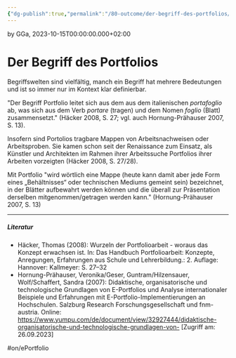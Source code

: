 ```yaml
---
{"dg-publish":true,"permalink":"/80-outcome/der-begriff-des-portfolios/","tags":["class/outcome","on/ePortfolio"],"noteIcon":""}
---
```


by GGa, 2023-10-15T00:00:00.000+02:00

# Der Begriff des Portfolios
Begriffswelten sind vielfältig, manch ein Begriff hat mehrere Bedeutungen und ist so immer nur im Kontext klar definierbar.

"Der Begriff Portfolio leitet sich aus dem aus dem italienischen _portafoglio_ ab, was sich aus dem Verb _portare_ (tragen) und dem Nomen _foglio_ (Blatt) zusammensetzt." (Häcker 2008, S. 27; vgl. auch Hornung-Prähauser 2007, S. 13).

Insofern sind Portolios tragbare Mappen von Arbeitsnachweisen oder Arbeitsproben. Sie kamen schon seit der Renaissance zum Einsatz, als Künstler und Architekten im Rahmen ihrer Arbeitssuche Portfolios ihrer Arbeiten vorzeigten (Häcker 2008, S. 27/28).

Mit Portfolio "wird wörtlich eine Mappe (heute kann damit aber jede Form eines „Behältnisses“ oder technischen Mediums gemeint sein) bezeichnet, in der Blätter aufbewahrt werden können und die überall zur Präsentation derselben mitgenommen/getragen werden kann." (Hornung-Prähauser 2007, S. 13)

---
##### Literatur
- Häcker, Thomas (2008): Wurzeln der Portfolioarbeit - woraus das Konzept erwachsen ist. In: Das Handbuch Portfolioarbeit: Konzepte, Anregungen, Erfahrungen aus Schule und Lehrerbildung.: 2. Auflage: Hannover: Kallmeyer: S. 27–32
- Hornung-Prähauser, Veronika/Geser, Guntram/Hilzensauer, Wolf/Schaffert, Sandra (2007): Didaktische, organisatorische und technologische Grundlagen von E-Portfolios und Analyse internationaler Beispiele und Erfahrungen mit E-Portfolio-Implementierungen an Hochschulen. Salzburg Research Forschungsgesellschaft und fnm-austria. Online: https://www.yumpu.com/de/document/view/32927444/didaktische-organisatorische-und-technologische-grundlagen-von- [Zugriff am: 26.09.2023]

#on/ePortfolio 
